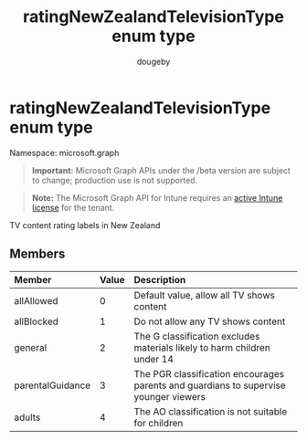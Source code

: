 ﻿---
title: "ratingNewZealandTelevisionType enum type"
description: "TV content rating labels in New Zealand"
author: "dougeby"
localization_priority: Normal
ms.prod: "intune"
doc_type: enumPageType
---

# ratingNewZealandTelevisionType enum type

Namespace: microsoft.graph

> **Important:** Microsoft Graph APIs under the /beta version are subject to change; production use is not supported.

> **Note:** The Microsoft Graph API for Intune requires an [active Intune license](https://go.microsoft.com/fwlink/?linkid=839381) for the tenant.

TV content rating labels in New Zealand

## Members

| Member           | Value | Description                                                                          |
| :--------------- | :---- | :----------------------------------------------------------------------------------- |
| allAllowed       | 0     | Default value, allow all TV shows content                                            |
| allBlocked       | 1     | Do not allow any TV shows content                                                    |
| general          | 2     | The G classification excludes materials likely to harm children under 14             |
| parentalGuidance | 3     | The PGR classification encourages parents and guardians to supervise younger viewers |
| adults           | 4     | The AO classification is not suitable for children                                   |
